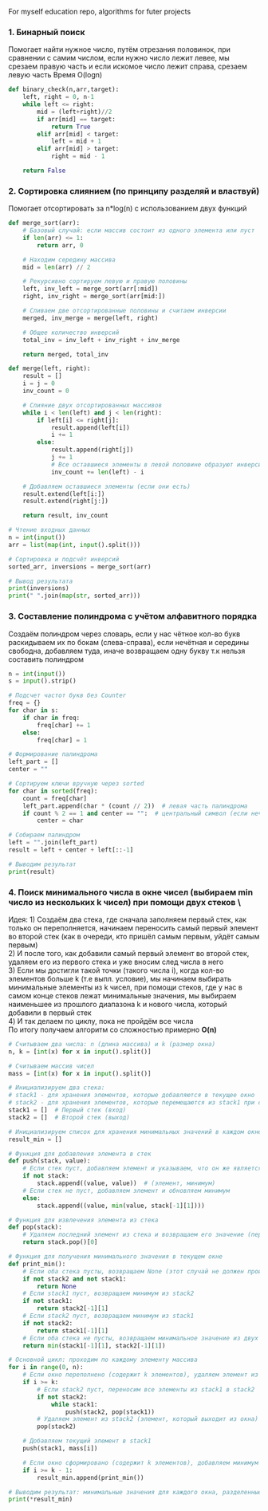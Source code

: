 For myself education repo, algorithms for futer projects

### 1. Бинарный поиск

Помогает найти нужное число, путём отрезания половинок, при сравнении с самим числом, если нужно число лежит левее, мы срезаем правую часть и если искомое число лежит справа, срезаем левую часть
Время O(logn)

```python
def binary_check(n,arr,target):
    left, right = 0, n-1
    while left <= right:
        mid = (left+right)//2
        if arr[mid] == target:
            return True
        elif arr[mid] < target:
            left = mid + 1
        elif arr[mid] > target:
            right = mid - 1

    return False
```

### 2. Сортировка слиянием (по принципу разделяй и властвуй)
Помогает отсортировать за n*log(n) с использованием двух функций

```python
def merge_sort(arr):
    # Базовый случай: если массив состоит из одного элемента или пуст
    if len(arr) <= 1:
        return arr, 0

    # Находим середину массива
    mid = len(arr) // 2

    # Рекурсивно сортируем левую и правую половины
    left, inv_left = merge_sort(arr[:mid])
    right, inv_right = merge_sort(arr[mid:])

    # Сливаем две отсортированные половины и считаем инверсии
    merged, inv_merge = merge(left, right)

    # Общее количество инверсий
    total_inv = inv_left + inv_right + inv_merge

    return merged, total_inv

def merge(left, right):
    result = []
    i = j = 0
    inv_count = 0

    # Слияние двух отсортированных массивов
    while i < len(left) and j < len(right):
        if left[i] <= right[j]:
            result.append(left[i])
            i += 1
        else:
            result.append(right[j])
            j += 1
            # Все оставшиеся элементы в левой половине образуют инверсии с right[j]
            inv_count += len(left) - i

    # Добавляем оставшиеся элементы (если они есть)
    result.extend(left[i:])
    result.extend(right[j:])

    return result, inv_count

# Чтение входных данных
n = int(input())
arr = list(map(int, input().split()))

# Сортировка и подсчёт инверсий
sorted_arr, inversions = merge_sort(arr)

# Вывод результата
print(inversions)
print(" ".join(map(str, sorted_arr)))
```
### 3. Составление полиндрома с учётом алфавитного порядка
Создаём полиндром через словарь, если у нас чётное кол-во букв раскидываем их по бокам (слева-справа), если нечётная и середины свободна, добавляем туда, иначе возвращаем одну букву т.к нельзя составить полиндром

``` python
n = int(input())
s = input().strip()

# Подсчет частот букв без Counter
freq = {}
for char in s:
    if char in freq:
        freq[char] += 1
    else:
        freq[char] = 1

# Формирование палиндрома
left_part = []
center = ""

# Сортируем ключи вручную через sorted
for char in sorted(freq):
    count = freq[char]
    left_part.append(char * (count // 2))  # левая часть палиндрома
    if count % 2 == 1 and center == "":  # центральный символ (если нечетное кол-во)
        center = char

# Собираем палиндром
left = "".join(left_part)
result = left + center + left[::-1]

# Выводим результат
print(result)
```

### 4. Поиск минимального числа в окне чисел (выбираем min число из нескольких k чисел) при помощи двух стеков \
Идея: 1) Создаём два стека, где сначала заполняем первый стек, как только он переполняется, начинаем переносить самый первый элемент во второй стек (как в очереди, кто пришёл самым первым, уйдёт самым первым) \
2) И после того, как добавили самый первый элемент во второй стек, удаляем его из первого стека и уже вносим след числа в него \
3) Если мы достигли такой точки (такого числа i), когда кол-во элементов больше k (т.е выпл. условие), мы начинаем выбирать минимальные элементы из k чисел, при помощи стеков, где у нас в самом конце стеков лежат минимальные значения, мы выбираем наименьшее из прошлого диапазона k и нового числа, который добавили в первый стек \
4) И так делаем по циклу, пока не пройдём все числа \
По итогу получаем алгоритм со сложностью примерно **O(n)**

```python
# Считываем два числа: n (длина массива) и k (размер окна)
n, k = [int(x) for x in input().split()]

# Считываем массив чисел
mass = [int(x) for x in input().split()]

# Инициализируем два стека:
# stack1 - для хранения элементов, которые добавляются в текущее окно
# stack2 - для хранения элементов, которые перемещаются из stack1 при сдвиге окна
stack1 = []  # Первый стек (вход)
stack2 = []  # Второй стек (выход)

# Инициализируем список для хранения минимальных значений в каждом окне
result_min = []

# Функция для добавления элемента в стек
def push(stack, value):
    # Если стек пуст, добавляем элемент и указываем, что он же является минимальным
    if not stack:
        stack.append((value, value))  # (элемент, минимум)
    # Если стек не пуст, добавляем элемент и обновляем минимум
    else:
        stack.append((value, min(value, stack[-1][1])))

# Функция для извлечения элемента из стека
def pop(stack):
    # Удаляем последний элемент из стека и возвращаем его значение (первый элемент кортежа)
    return stack.pop()[0]

# Функция для получения минимального значения в текущем окне
def print_min():
    # Если оба стека пусты, возвращаем None (этот случай не должен происходить в корректной работе)
    if not stack2 and not stack1:
        return None
    # Если stack1 пуст, возвращаем минимум из stack2
    if not stack1:
        return stack2[-1][1]
    # Если stack2 пуст, возвращаем минимум из stack1
    if not stack2:
        return stack1[-1][1]
    # Если оба стека не пусты, возвращаем минимальное значение из двух стеков
    return min(stack1[-1][1], stack2[-1][1])

# Основной цикл: проходим по каждому элементу массива
for i in range(0, n):
    # Если окно переполнено (содержит k элементов), удаляем элемент из stack2
    if i >= k:
        # Если stack2 пуст, переносим все элементы из stack1 в stack2
        if not stack2:
            while stack1:
                push(stack2, pop(stack1))
        # Удаляем элемент из stack2 (элемент, который выходит из окна)
        pop(stack2)

    # Добавляем текущий элемент в stack1
    push(stack1, mass[i])

    # Если окно сформировано (содержит k элементов), добавляем минимум в результат
    if i >= k - 1:
        result_min.append(print_min())

# Выводим результат: минимальные значения для каждого окна, разделенные пробелами
print(*result_min)
```
